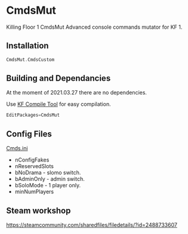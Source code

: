 # CmdsMut
Killing Floor 1 CmdsMut
Advanced console commands mutator for KF 1.

## Installation

```cpp
CmdsMut.CmdsCustom
```

## Building and Dependancies

At the moment of 2021.03.27 there are no dependencies.

Use [KF Compile Tool](https://github.com/InsultingPros/KFCompileTool) for easy compilation.

```cpp
EditPackages=CmdsMut
```

## Config Files

[Cmds.ini](Cmds.ini 'master config')

* nConfigFakes
* nReservedSlots
* bNoDrama - slomo switch.
* bAdminOnly - admin switch.
* bSoloMode - 1 player only.
* minNumPlayers

## Steam workshop

<https://steamcommunity.com/sharedfiles/filedetails/?id=2488733607>
